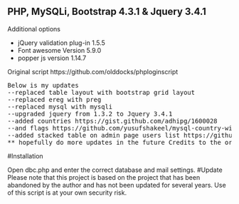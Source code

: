 <h2>PHP, MySQLi, Bootstrap 4.3.1 & Jquery 3.4.1</h2>
Additional options
<ul>
<li>jQuery validation plug-in 1.5.5</li>
<li> Font awesome Version 5.9.0 </li>
<li>popper js version 1.14.7</li>
</ul>
<p>
Original script https://github.com/olddocks/phploginscript
</p>
<pre>
Below is my updates
--replaced table layout with bootstrap grid layout 
--replaced ereg with preg 
--replaced mysql with mysqli
--upgraded jquery from 1.3.2 to Jquery 3.4.1
--added countries https://gist.github.com/adhipg/1600028
--and flags https://github.com/yusufshakeel/mysql-country-with-flag
--added stacked table on admin page users list https://github.com/joskirui/no-more-table
** hopefully do more updates in the future Credits to the original owner 
</pre>
 

#Installation

Open dbc.php and enter the correct database and mail settings. #Update Please note that this project is based on the project that has been abandoned by the author and has not been updated for several years. Use of this script is at your own security risk.
